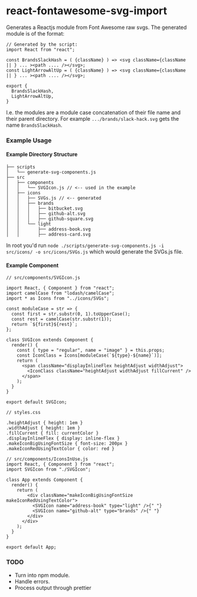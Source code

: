 # react-fontawesome-svg-import

Generates a Reactjs module from Font Awesome raw svgs. The generated module is of the format:

```
// Generated by the script:
import React from "react";

const BrandsSlackHash = ( {className} ) => <svg className={className || } ... ><path .... /></svg>;
const LightArrowAltUp = ( {className} ) => <svg className={className || } ... ><path .... /></svg>;

export {
  BrandsSlackHash,
  LightArrowAltUp,
}
```

I.e. the modules are a module case concatenation of their file name and their parent directory. For example `.../brands/slack-hack.svg` gets the name `BrandsSlackHash`.


### Example Usage

#### Example Directory Structure

```
├── scripts
│   └── generate-svg-components.js
├── src
│   ├── components
│   │   └── SVGIcon.js // <-- used in the example
│   ├── icons
│   │   ├── SVGs.js // <-- generated
│   │   ├── brands
│   │   │   ├── bitbucket.svg
│   │   │   ├── github-alt.svg
│   │   │   ├── github-square.svg
│   │   └── light
│   │       ├── address-book.svg
│   │       ├── address-card.svg

```

In root you'd run `node ./scripts/generate-svg-components.js -i src/icons/ -o src/icons/SVGs.js` which would generate the SVGs.js file.

#### Example Component

```
// src/components/SVGIcon.js

import React, { Component } from "react";
import camelCase from "lodash/camelCase";
import * as Icons from "../icons/SVGs";

const moduleCase = str => {
  const first = str.substr(0, 1).toUpperCase();
  const rest = camelCase(str.substr(1));
  return `${first}${rest}`;
};

class SVGIcon extends Component {
  render() {
    const { type = "regular", name = "image" } = this.props;
    const IconClass = Icons[moduleCase(`${type}-${name}`)];
    return (
      <span className="displayInlineFlex heightAdjust widthAdjust">
        <IconClass className="heightAdjust widthAdjust fillCurrent" />
      </span>
    );
  }
}

export default SVGIcon;
```

```
// styles.css

.heightAdjust { height: 1em }
.widthAdjust { height: 1em }
.fillCurrent { fill: currentColor }
.displayInlineFlex { display: inline-flex }
.makeIconBigUsingFontSize { font-size: 200px }
.makeIconRedUsingTextColor { color: red }
```

```
// src/components/IconsInUse.js
import React, { Component } from "react";
import SVGIcon from "./SVGIcon";

class App extends Component {
  render() {
    return (
        <div className="makeIconBigUsingFontSize makeIconRedUsingTextColor">
          <SVGIcon name="address-book" type="light" />{" "}
          <SVGIcon name="github-alt" type="brands" />{" "}
        </div>
      </div>
    );
  }
}

export default App;
```


### TODO

- Turn into npm module.
- Handle errors.
- Process output through prettier
